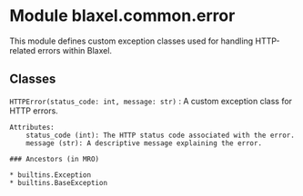 Module blaxel.common.error
==========================
This module defines custom exception classes used for handling HTTP-related errors within Blaxel.

Classes
-------

`HTTPError(status_code: int, message: str)`
:   A custom exception class for HTTP errors.
    
    Attributes:
        status_code (int): The HTTP status code associated with the error.
        message (str): A descriptive message explaining the error.

    ### Ancestors (in MRO)

    * builtins.Exception
    * builtins.BaseException